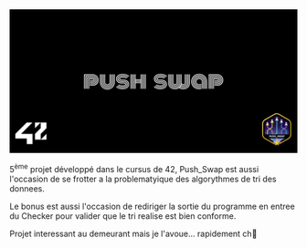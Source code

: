 <picture>
<img alt="Entête du dépôt ft_push_swap." src="https://github.com/Paype67210/Push_Swap/blob/main/Tools/cover-push_swap.png">
</picture>

5<sup>ème</sup> projet développé dans le cursus de 42, Push_Swap est aussi l'occasion de se frotter a la problematyique des algorythmes de tri des donnees.

Le bonus est aussi l'occasion de rediriger la sortie du programme en entree du Checker pour valider que le tri realise est bien conforme.

Projet interessant au demeurant mais je l'avoue... rapidement ch🤬